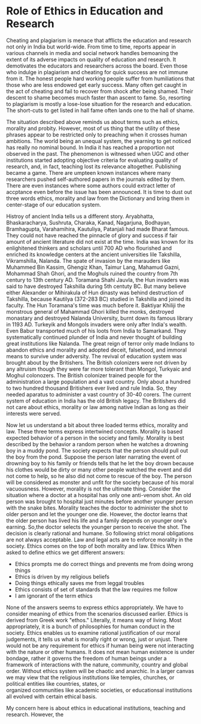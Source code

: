 # Role of Ethics in Education and Research

Cheating and plagiarism is menace that afflicts the education and research not only in India but world-wide. From time to time, reports appear in various channels
in media and social network handles bemoaning the extent of its adverse impacts on quality of education and research. It demotivates the educators and researchers across the board. Even those who
indulge in plagiarism and cheating for quick success are not immune from it. The honest people hard working people suffer from humiliations that those
who are less endowed get early success. Many often get caught in the act of cheating and fail to recover
from shock after being shamed. Their descent to shame becomes much faster than ascent to fame. So, resorting to plagiarism is mostly a lose-lose situation
for the research and education. The short-cuts to get listed in hall fame often lands one
to the hall of shame. 

The situation described above reminds us about terms such as ethics, morality and probity. However,  most of us thing that the utility of these phrases appear to be restricted only
to preaching when it crosses human ambitions. The world being an unequal system, the yearning to get noticed has really no 
nominal bound. In India it has reached a proportion not observed in the past. The phenomenon is witnessed when UGC and other institutions started
adopting objective criteria for evaluating quality of research, and, in fact, teaching lost its relevance altogether. Publishing became a game. There are umpteen known instances
where many researchers pushed self-authored papers in the journals edited by them. There are even instances where some authors could extract letter of 
accptance even before the issue has been announced. It is time to dust out three words ethics, morality and law
from the Dictionary and bring them in center-stage of our education system. 

Histroy of ancient India tells us a different story. Aryabhatta, Bhaskaracharya, Sushruta, Charaka, Kanad, Nagarjuna, Bodhayan, Bramhagupta, 
Varahamihira, Kautuliya, Patanjali had made Bharat famous. They could not have reached the pinnacle of
glory and success if fair amount of ancient literature did not exist at the time. India was known for its enlighitened thinkers and scholars until 700 AD who flourished
and enriched its knowledge centers at the ancient universities lile Takshilla, Vikramshilla, Nalanda. The spate of invasion by the marauders like Muhammed Bin Kassim, Ghengiz Khan, Taimur 
Lang,  Mahamud Gazni, Mohammad Shah Ghori, and the Moghuls ruined the country from 7th century to 13th century AD. Toramana Shahi Jauvla, the Hun
invaders was said to have destroyed Takshilla during 5th centuty BC. But many believe either Alexander or Mihirakula of Hun dinasty was behind 
destruction of Takshilla, because Kautilya (372-283 BC) studied in Takshilla and joined its faculty. The Hun Toramana's time was much before it. 
Baktiyar Khiliji the monstrous general of Mahammad Ghori killed the monks, destroyed monastary and destroyed Nalanda University, burnt down
its famous library in 1193 AD. Turkeyik and Mongols invaders were only after India's wealth. 
Even Babur transported much of his loots from India to Samarkand. They systematically continued plunder of India and never thought of building
great institutions like Nalanda. The great reign of terror only made Indians to abandon ethics and morality and adopted deceit, falsehood, and immoral means to survive under adversity. 
The revival of education system was brought about by the Britishers. The British colonizers were not driven by any altruism though they were far more tolerant than 
Mongol, Turkyaic and Moghul colonozers. The British colonizer trained people for the administration a large population and a vast country. Only about a hundred to two hundred thousand Britishers ever lived and rule India. So, they needed aparatus to administer a vast country of 30-40 corers. The current 
system of education in India has the old British legacy. The Britishers did not care about ethics, morality or law among native Indian
as long as their interests were served. 

Now let us understand a bit about three loaded terms ethics, morality and law. These three terms express intertwined concepts. Morality is based
expected behavior of a person in the society and family. Morality is best described by the behavior a random person when he watches a drowning boy in 
a muddy pond. The society expects that the person should pull out the boy from the pond.  Suppose the person later narrating the event of 
drowning boy to his family or friends tells that he let the boy drown because his clothes would be dirty or many other people watched the event
and did not come to help, so he also did not come to rescue of the boy. The person will be considered as monster and unfit for the society 
because of his moral vacuousness. However, morality is not the ultimate thing. Consider the situation where a doctor at a hospital has only 
one anti-venom shot. An old person was brought to hospital just minutes before another younger person with the snake bites. Morality teaches
the doctor to administer the shot to older person and let the younger one die. However, the doctor learns that the older person has lived his
life and a family depends on younger one's earning. So,the doctor selects the younger person to receive the shot. The decision is clearly
rational and humane. So following strict moral obligations are not always acceptable. Law and legal acts are to enforce morality in the society.
Ethics comes on the top of both morality and law. Ethics When asked to define ethics we get different answers:

  - Ethics prompts me do correct things and prevents me from doing wrong things
  - Ethics is driven by my religious beliefs
  - Doing things ethically saves me from leggal troubles
  - Ethics consists of set of standards that the law requires me follow
  - I am ignorant of the term ethics

None of the answers seems to express ethics appropriately. We have to consider meaning of ethics from the scenarios discussed earlier. 
Ethics is derived from Greek work "ethos." Literally, it means way of living. Most appropriately,
it is a bunch of philosophies for human conduct in the society. Ethics enables us to examine rational 
justification of our moral judgements, it tells us what is morally right or wrong, just or unjust. There would not be any requirement for ethics 
if human being were not interacting with the nature or other humans.
It does not mean human existence is under bondage, rather it governs the freedom of human beings 
under a framework of interactions with the nature, community, country and global order. 
Without ethics system will be chaotic and anarchic. In a larger canvas we may view that the religious institutions like temples, churches, or political entities like countries, states, or  
organized communities like academic societies, or educationsal institutions all evolved with 
certain ethical basis. 

My concern here is about ethics in educational institutions, teaching and research. However, the 

